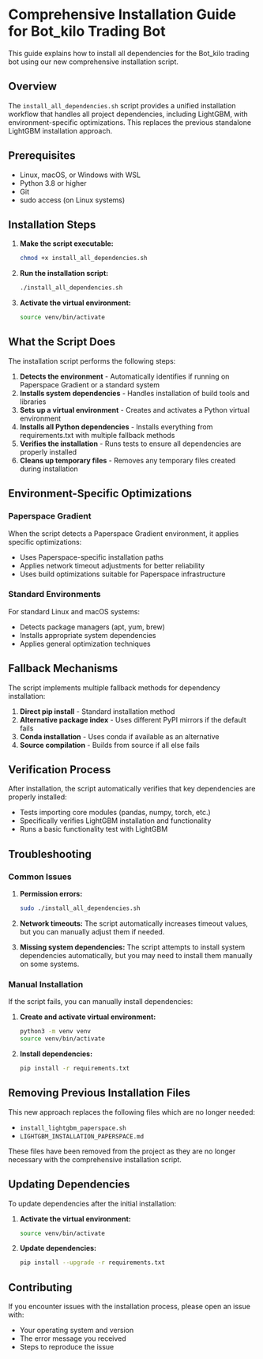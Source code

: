 # Comprehensive Installation Guide for Bot_kilo Trading Bot

This guide explains how to install all dependencies for the Bot_kilo trading bot using our new comprehensive installation script.

## Overview

The `install_all_dependencies.sh` script provides a unified installation workflow that handles all project dependencies, including LightGBM, with environment-specific optimizations. This replaces the previous standalone LightGBM installation approach.

## Prerequisites

- Linux, macOS, or Windows with WSL
- Python 3.8 or higher
- Git
- sudo access (on Linux systems)

## Installation Steps

1. **Make the script executable:**
   ```bash
   chmod +x install_all_dependencies.sh
   ```

2. **Run the installation script:**
   ```bash
   ./install_all_dependencies.sh
   ```

3. **Activate the virtual environment:**
   ```bash
   source venv/bin/activate
   ```

## What the Script Does

The installation script performs the following steps:

1. **Detects the environment** - Automatically identifies if running on Paperspace Gradient or a standard system
2. **Installs system dependencies** - Handles installation of build tools and libraries
3. **Sets up a virtual environment** - Creates and activates a Python virtual environment
4. **Installs all Python dependencies** - Installs everything from requirements.txt with multiple fallback methods
5. **Verifies the installation** - Runs tests to ensure all dependencies are properly installed
6. **Cleans up temporary files** - Removes any temporary files created during installation

## Environment-Specific Optimizations

### Paperspace Gradient
When the script detects a Paperspace Gradient environment, it applies specific optimizations:
- Uses Paperspace-specific installation paths
- Applies network timeout adjustments for better reliability
- Uses build optimizations suitable for Paperspace infrastructure

### Standard Environments
For standard Linux and macOS systems:
- Detects package managers (apt, yum, brew)
- Installs appropriate system dependencies
- Applies general optimization techniques

## Fallback Mechanisms

The script implements multiple fallback methods for dependency installation:

1. **Direct pip install** - Standard installation method
2. **Alternative package index** - Uses different PyPI mirrors if the default fails
3. **Conda installation** - Uses conda if available as an alternative
4. **Source compilation** - Builds from source if all else fails

## Verification Process

After installation, the script automatically verifies that key dependencies are properly installed:
- Tests importing core modules (pandas, numpy, torch, etc.)
- Specifically verifies LightGBM installation and functionality
- Runs a basic functionality test with LightGBM

## Troubleshooting

### Common Issues

1. **Permission errors:**
   ```bash
   sudo ./install_all_dependencies.sh
   ```

2. **Network timeouts:**
   The script automatically increases timeout values, but you can manually adjust them if needed.

3. **Missing system dependencies:**
   The script attempts to install system dependencies automatically, but you may need to install them manually on some systems.

### Manual Installation

If the script fails, you can manually install dependencies:

1. **Create and activate virtual environment:**
   ```bash
   python3 -m venv venv
   source venv/bin/activate
   ```

2. **Install dependencies:**
   ```bash
   pip install -r requirements.txt
   ```

## Removing Previous Installation Files

This new approach replaces the following files which are no longer needed:
- `install_lightgbm_paperspace.sh`
- `LIGHTGBM_INSTALLATION_PAPERSPACE.md`

These files have been removed from the project as they are no longer necessary with the comprehensive installation script.

## Updating Dependencies

To update dependencies after the initial installation:

1. **Activate the virtual environment:**
   ```bash
   source venv/bin/activate
   ```

2. **Update dependencies:**
   ```bash
   pip install --upgrade -r requirements.txt
   ```

## Contributing

If you encounter issues with the installation process, please open an issue with:
- Your operating system and version
- The error message you received
- Steps to reproduce the issue